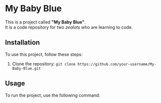 # My Baby Blue

This is a project called **"My Baby Blue"**.  
It is a code repository for two *zealots* who are learning to code.

## Installation

To use this project, follow these steps:

1. Clone the repository: `git clone https://github.com/your-username/My-Baby-Blue.git`

## Usage

To run the project, use the following command:

```bash
```
